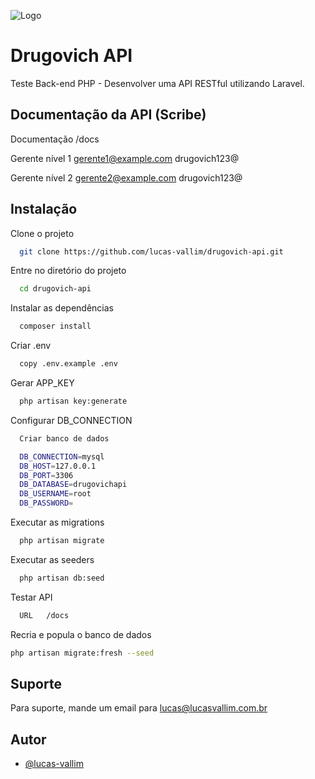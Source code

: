 
![Logo](https://media.licdn.com/dms/image/C4E1BAQE4DfTAyYvpOw/company-background_10000/0/1652882563912/drugovichlabs_cover?e=2147483647&v=beta&t=dnkG-Tyr0yIeSNqFgs-6b0_0BY_MSe1OZa-3xpnGtaQ)


# Drugovich API

Teste Back-end PHP - Desenvolver uma API RESTful utilizando Laravel.

## Documentação da API (Scribe)

Documentação /docs

Gerente nível 1
gerente1@example.com
drugovich123@

Gerente nível 2
gerente2@example.com
drugovich123@
## Instalação

Clone o projeto

```bash
  git clone https://github.com/lucas-vallim/drugovich-api.git
```

Entre no diretório do projeto

```bash
  cd drugovich-api
```

Instalar as dependências

```bash
  composer install
```

Criar .env

```bash
  copy .env.example .env
```

Gerar APP_KEY

```bash
  php artisan key:generate
```

Configurar DB_CONNECTION

```bash
  Criar banco de dados

  DB_CONNECTION=mysql
  DB_HOST=127.0.0.1
  DB_PORT=3306
  DB_DATABASE=drugovichapi
  DB_USERNAME=root
  DB_PASSWORD=
```

Executar as migrations

```bash
  php artisan migrate
```

Executar as seeders

```bash
  php artisan db:seed
```

Testar API

```bash
  URL   /docs
```

Recria e popula o banco de dados

```bash
php artisan migrate:fresh --seed
```
## Suporte

Para suporte, mande um email para lucas@lucasvallim.com.br


## Autor

- [@lucas-vallim](https://github.com/lucas-vallim)

